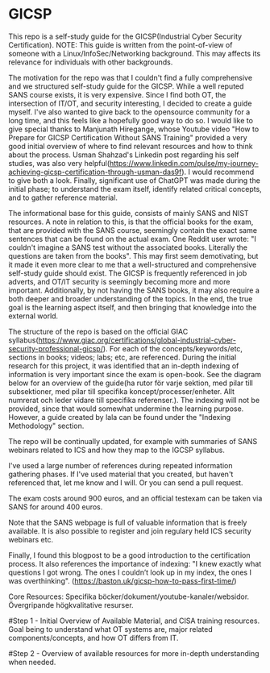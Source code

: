 # GICSP

This repo is a self-study guide for the GICSP(Industrial Cyber Security Certification).
NOTE: This guide is written from the point-of-view of someone with a Linux/InfoSec/Networking background. This may affects its relevance for individuals with other backgrounds.

The motivation for the repo was that I couldn't find a fully comprehensive and we structured self-study guide for the GICSP. While a well reputed SANS course exists, it is very expensive. Since I find both OT, the intersection of IT/OT, and security interesting, I decided to create a guide myself. I've also wanted to give back to the opensource community for a long time, and this feels like a hopefully good way to do so. I would like to give special thanks to Manjunath Hiregange, whose Youtube video "How to Prepare for GICSP Certification Without SANS Training" provided a very good initial overview of where to find relevant resources and how to think about the process. Usman Shahzad's Linkedin post regarding his self studies, was also very helpful(https://www.linkedin.com/pulse/my-journey-achieving-gicsp-certification-through-usman-das9f). I would recommend to give both a look. Finally, significant use of ChatGPT was made during the initial phase; to understand the exam itself, identify related critical concepts, and to gather reference material. 

The informational base for this guide, consists of mainly SANS and NIST resources. A note in relation to this, is that the official books for the exam, that are provided with the SANS course, seemingly contain the exact same sentences that can be found on the actual exam. One Reddit user wrote: "I couldn't imagine a SANS test without the associated books. Literally the questions are taken from the books". This may first seem demotivating, but it made it even more clear to me that a well-structured and comprehensive self-study guide should exist. The GICSP is frequently referenced in job adverts, and OT/IT security is seemingly becoming more and more important. Additionally, by not having the SANS books, it may also require a both deeper and broader understanding of the topics. In the end, the true goal is the learning aspect itself, and then bringing that knowledge into the external world.

The structure of the repo is based on the official GIAC syllabus(https://www.giac.org/certifications/global-industrial-cyber-security-professional-gicsp/). For each of the concepts/keywords/etc, sections in books; videos; labs; etc, are referenced. During the initial research for this project, it was identified that an in-depth indexing of information is very important since the exam is open-book. See the diagram below for an overview of the guide(ha rutor för varje sektion, med pilar till subsektioner, med pilar till specifika koncept/processer/enheter. Allt numrerat och leder vidare till specifika referenser.). The indexing will not be provided, since that would somewhat undermine the learning purpose. However, a guide created by lala can be found under the "Indexing Methodology" section.

The repo will be continually updated, for example with summaries of SANS webinars related to ICS and how they map to the IGCSP syllabus. 

I've used a large number of references during repeated information gathering phases. If I've used material that you created, but haven't referenced that, let me know and I will. Or you can send a pull request.

The exam costs around 900 euros, and an official testexam can be taken via SANS for around 400 euros.

Note that the SANS webpage is full of valuable information that is freely available. It is also possible to register and join regulary held ICS security webinars etc.

Finally, I found this blogpost to be a good introduction to the certification process. It also references the importance of indexing: "I knew exactly what questions I got wrong. The ones I couldn’t look up in my index, the ones I was overthinking". (https://baston.uk/gicsp-how-to-pass-first-time/)

Core Resources:
Specifika böcker/dokument/youtube-kanaler/websidor. Övergripande högkvalitative resurser.

#Step 1 - Initial Overview of Available Material, and CISA training resources. Goal being to understand what OT systems are, major related components/concepts, and how OT differs from IT.

#Step 2 - Overview of available resources for more in-depth understanding when needed.
